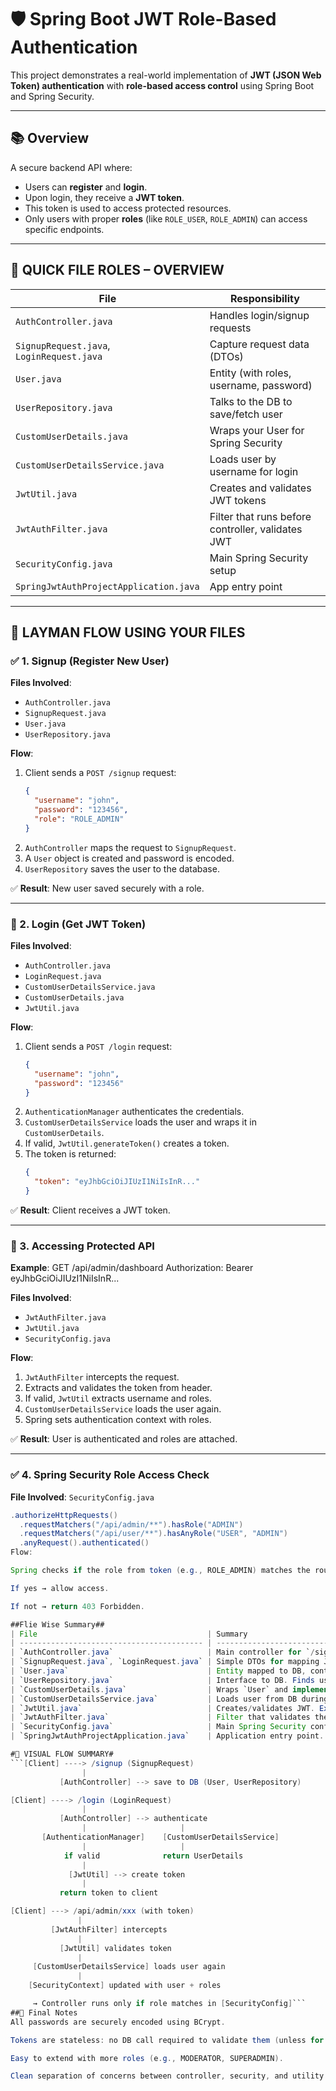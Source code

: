 # 🛡️ Spring Boot JWT Role-Based Authentication

This project demonstrates a real-world implementation of **JWT (JSON Web Token) authentication** with **role-based access control** using Spring Boot and Spring Security.

---

## 📚 Overview

A secure backend API where:
- Users can **register** and **login**.
- Upon login, they receive a **JWT token**.
- This token is used to access protected resources.
- Only users with proper **roles** (like `ROLE_USER`, `ROLE_ADMIN`) can access specific endpoints.

---

## 🧱 QUICK FILE ROLES – OVERVIEW

| File                             | Responsibility                                     |
|----------------------------------|-----------------------------------------------------|
| `AuthController.java`            | Handles login/signup requests                      |
| `SignupRequest.java`, `LoginRequest.java` | Capture request data (DTOs)                    |
| `User.java`                      | Entity (with roles, username, password)            |
| `UserRepository.java`            | Talks to the DB to save/fetch user                 |
| `CustomUserDetails.java`         | Wraps your User for Spring Security                |
| `CustomUserDetailsService.java`  | Loads user by username for login                   |
| `JwtUtil.java`                   | Creates and validates JWT tokens                   |
| `JwtAuthFilter.java`             | Filter that runs before controller, validates JWT  |
| `SecurityConfig.java`            | Main Spring Security setup                         |
| `SpringJwtAuthProjectApplication.java` | App entry point                          |

---

## 📌 LAYMAN FLOW USING YOUR FILES

### ✅ 1. Signup (Register New User)

**Files Involved**:
- `AuthController.java`
- `SignupRequest.java`
- `User.java`
- `UserRepository.java`

**Flow**:
1. Client sends a `POST /signup` request:
    ```json
    {
      "username": "john",
      "password": "123456",
      "role": "ROLE_ADMIN"
    }
    ```
2. `AuthController` maps the request to `SignupRequest`.
3. A `User` object is created and password is encoded.
4. `UserRepository` saves the user to the database.

✅ **Result**: New user saved securely with a role.

---

### 🔐 2. Login (Get JWT Token)

**Files Involved**:
- `AuthController.java`
- `LoginRequest.java`
- `CustomUserDetailsService.java`
- `CustomUserDetails.java`
- `JwtUtil.java`

**Flow**:
1. Client sends a `POST /login` request:
    ```json
    {
      "username": "john",
      "password": "123456"
    }
    ```
2. `AuthenticationManager` authenticates the credentials.
3. `CustomUserDetailsService` loads the user and wraps it in `CustomUserDetails`.
4. If valid, `JwtUtil.generateToken()` creates a token.
5. The token is returned:
    ```json
    {
      "token": "eyJhbGciOiJIUzI1NiIsInR..."
    }
    ```

✅ **Result**: Client receives a JWT token.

---

### 🚪 3. Accessing Protected API

**Example**:
GET /api/admin/dashboard
Authorization: Bearer eyJhbGciOiJIUzI1NiIsInR...

**Files Involved**:
- `JwtAuthFilter.java`
- `JwtUtil.java`
- `SecurityConfig.java`

**Flow**:
1. `JwtAuthFilter` intercepts the request.
2. Extracts and validates the token from header.
3. If valid, `JwtUtil` extracts username and roles.
4. `CustomUserDetailsService` loads the user again.
5. Spring sets authentication context with roles.

✅ **Result**: User is authenticated and roles are attached.

---

### ✅ 4. Spring Security Role Access Check

**File Involved**: `SecurityConfig.java`

```java
.authorizeHttpRequests()
  .requestMatchers("/api/admin/**").hasRole("ADMIN")
  .requestMatchers("/api/user/**").hasAnyRole("USER", "ADMIN")
  .anyRequest().authenticated()
Flow:

Spring checks if the role from token (e.g., ROLE_ADMIN) matches the route.

If yes → allow access.

If not → return 403 Forbidden.

##Flie Wise Summary##
| File                                      | Summary                                                                                   |
| ----------------------------------------- | ----------------------------------------------------------------------------------------- |
| `AuthController.java`                     | Main controller for `/signup` and `/login`. Talks to repo, auth manager, and JWT utility. |
| `SignupRequest.java`, `LoginRequest.java` | Simple DTOs for mapping JSON to Java objects.                                             |
| `User.java`                               | Entity mapped to DB, contains username, password, and roles.                              |
| `UserRepository.java`                     | Interface to DB. Finds user by username.                                                  |
| `CustomUserDetails.java`                  | Wraps `User` and implements Spring Security's `UserDetails`.                              |
| `CustomUserDetailsService.java`           | Loads user from DB during login.                                                          |
| `JwtUtil.java`                            | Creates/validates JWT. Extracts claims.                                                   |
| `JwtAuthFilter.java`                      | Filter that validates the token and sets authenticated user in context.                   |
| `SecurityConfig.java`                     | Main Spring Security config: filters, access rules, and auth provider.                    |
| `SpringJwtAuthProjectApplication.java`    | Application entry point.                                                                  |

#🎯 VISUAL FLOW SUMMARY#
```[Client] ----> /signup (SignupRequest)
                |
           [AuthController] --> save to DB (User, UserRepository)

[Client] ----> /login (LoginRequest)
                |
           [AuthController] --> authenticate
                |                     |
       [AuthenticationManager]    [CustomUserDetailsService]
                |                     |
            if valid              return UserDetails
                |
             [JwtUtil] --> create token
                |
           return token to client

[Client] ---> /api/admin/xxx (with token)
               |
         [JwtAuthFilter] intercepts
               |
           [JwtUtil] validates token
               |
     [CustomUserDetailsService] loads user again
               |
    [SecurityContext] updated with user + roles

     → Controller runs only if role matches in [SecurityConfig]```
##🧠 Final Notes
All passwords are securely encoded using BCrypt.

Tokens are stateless: no DB call required to validate them (unless for user re-fetch).

Easy to extend with more roles (e.g., MODERATOR, SUPERADMIN).

Clean separation of concerns between controller, security, and utility.
